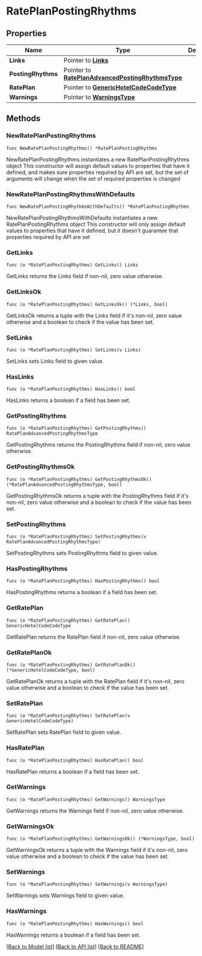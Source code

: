 # RatePlanPostingRhythms

## Properties

Name | Type | Description | Notes
------------ | ------------- | ------------- | -------------
**Links** | Pointer to [**Links**](Links.md) |  | [optional] 
**PostingRhythms** | Pointer to [**RatePlanAdvancedPostingRhythmsType**](RatePlanAdvancedPostingRhythmsType.md) |  | [optional] 
**RatePlan** | Pointer to [**GenericHotelCodeCodeType**](GenericHotelCodeCodeType.md) |  | [optional] 
**Warnings** | Pointer to [**WarningsType**](WarningsType.md) |  | [optional] 

## Methods

### NewRatePlanPostingRhythms

`func NewRatePlanPostingRhythms() *RatePlanPostingRhythms`

NewRatePlanPostingRhythms instantiates a new RatePlanPostingRhythms object
This constructor will assign default values to properties that have it defined,
and makes sure properties required by API are set, but the set of arguments
will change when the set of required properties is changed

### NewRatePlanPostingRhythmsWithDefaults

`func NewRatePlanPostingRhythmsWithDefaults() *RatePlanPostingRhythms`

NewRatePlanPostingRhythmsWithDefaults instantiates a new RatePlanPostingRhythms object
This constructor will only assign default values to properties that have it defined,
but it doesn't guarantee that properties required by API are set

### GetLinks

`func (o *RatePlanPostingRhythms) GetLinks() Links`

GetLinks returns the Links field if non-nil, zero value otherwise.

### GetLinksOk

`func (o *RatePlanPostingRhythms) GetLinksOk() (*Links, bool)`

GetLinksOk returns a tuple with the Links field if it's non-nil, zero value otherwise
and a boolean to check if the value has been set.

### SetLinks

`func (o *RatePlanPostingRhythms) SetLinks(v Links)`

SetLinks sets Links field to given value.

### HasLinks

`func (o *RatePlanPostingRhythms) HasLinks() bool`

HasLinks returns a boolean if a field has been set.

### GetPostingRhythms

`func (o *RatePlanPostingRhythms) GetPostingRhythms() RatePlanAdvancedPostingRhythmsType`

GetPostingRhythms returns the PostingRhythms field if non-nil, zero value otherwise.

### GetPostingRhythmsOk

`func (o *RatePlanPostingRhythms) GetPostingRhythmsOk() (*RatePlanAdvancedPostingRhythmsType, bool)`

GetPostingRhythmsOk returns a tuple with the PostingRhythms field if it's non-nil, zero value otherwise
and a boolean to check if the value has been set.

### SetPostingRhythms

`func (o *RatePlanPostingRhythms) SetPostingRhythms(v RatePlanAdvancedPostingRhythmsType)`

SetPostingRhythms sets PostingRhythms field to given value.

### HasPostingRhythms

`func (o *RatePlanPostingRhythms) HasPostingRhythms() bool`

HasPostingRhythms returns a boolean if a field has been set.

### GetRatePlan

`func (o *RatePlanPostingRhythms) GetRatePlan() GenericHotelCodeCodeType`

GetRatePlan returns the RatePlan field if non-nil, zero value otherwise.

### GetRatePlanOk

`func (o *RatePlanPostingRhythms) GetRatePlanOk() (*GenericHotelCodeCodeType, bool)`

GetRatePlanOk returns a tuple with the RatePlan field if it's non-nil, zero value otherwise
and a boolean to check if the value has been set.

### SetRatePlan

`func (o *RatePlanPostingRhythms) SetRatePlan(v GenericHotelCodeCodeType)`

SetRatePlan sets RatePlan field to given value.

### HasRatePlan

`func (o *RatePlanPostingRhythms) HasRatePlan() bool`

HasRatePlan returns a boolean if a field has been set.

### GetWarnings

`func (o *RatePlanPostingRhythms) GetWarnings() WarningsType`

GetWarnings returns the Warnings field if non-nil, zero value otherwise.

### GetWarningsOk

`func (o *RatePlanPostingRhythms) GetWarningsOk() (*WarningsType, bool)`

GetWarningsOk returns a tuple with the Warnings field if it's non-nil, zero value otherwise
and a boolean to check if the value has been set.

### SetWarnings

`func (o *RatePlanPostingRhythms) SetWarnings(v WarningsType)`

SetWarnings sets Warnings field to given value.

### HasWarnings

`func (o *RatePlanPostingRhythms) HasWarnings() bool`

HasWarnings returns a boolean if a field has been set.


[[Back to Model list]](../README.md#documentation-for-models) [[Back to API list]](../README.md#documentation-for-api-endpoints) [[Back to README]](../README.md)


